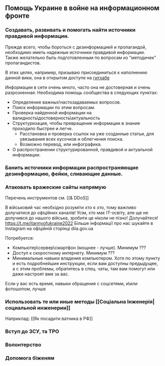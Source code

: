 ## Помощь Украине в войне на информационном фронте 

### Создавать, развивать и помогать найти источники правдивой информации.
Прежде всего, чтобы бороться с дезинформацией и пропагандой, необходимо иметь надежные источники правдивой информации.  
Также желательно быть подготовленным по вопросам из "методичек" пропагандистов.

В этих целях, например, призываю присоединиться к наполнению данной вики, она в открытом доступе на [гитхабе](https://github.com/ITGuyUkraine/Knowledge_Base) 

Информации в сети очень много, часто она не достоверная и очень разрозненная.
Необходима помощь сообщества в следующих пунктах:
- Определение важных\частозадаваемых вопросов.
- Поиск информации по этим вопросам.
- Проверка найденной информации на валидность\достоверность\актуальность
- Структуризация, чтобы превращение информации в знания проходило быстрее и легче.
	- Расстановка и проверка ссылок на уже созданные статьи, для увязывания всех кусочков и облегчения поиска.
	- Возможно перевод, или инфографика.
- О распространении структурированной, правдивой и актуальной информации.


### Банить источники информации распространяющие дезинформацию, фейки, сливающие данные.


### Атаковать вражеские сайты напрямую 

Перечень инструментов см. [[& DDoS]]

В військовий час необхідно розуміти хто є хто, тому важливо долучатися до офіційних каналів! Усім, хто має IT-освіту, але ще не долучився до нашого війська, зробити це ніколи не пізно!
Долучайтеся! https://t.me/itarmyofukraine2022
Більше інформації про нас шукайте в Instagram на офіційній сторінці diia.gov.ua

Потребуется: 
- Компьютер\сервер\смартфон (мощнее - лучше). Минимум ???
- Доступ к скоростному интернету. Минимум ???
- Минимальные навыки владения компьютером. Хотя по этому пункту и есть подробнейшие инструкции, если вам доступны предыдущее, а с этим проблемы, обратитесь в спец. чаты, там вам помогут или даже настроят вме за вас.



Если у вас есть время, навыки обращения с соцсетями, и\или фотошопом, лучше

### Использовать те или иные методы [[Соціальна Інженерія|социальной инженерии]]
Наприклад: [[Як посадити ватника в РФ]]

### Вступ до ЗСУ, та ТРО

### Волонтерство

### Допомога біженям